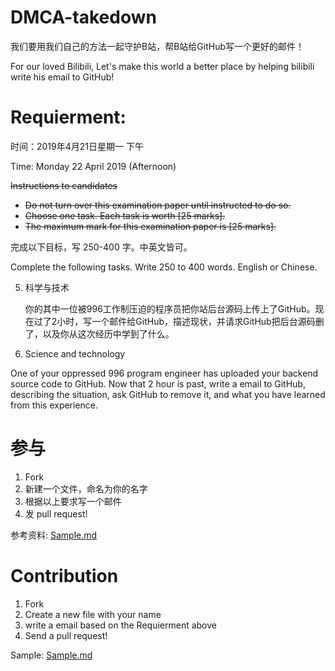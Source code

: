 # DMCA-takedown

我们要用我们自己的方法一起守护B站，帮B站给GitHub写一个更好的邮件！

For our loved Bilibili, Let's make this world a better place by helping bilibili write his email to GitHub!

# Requierment:

时间：2019年4月21日星期一 下午

Time: Monday 22 April 2019 (Afternoon)

~~Instructions to candidates~~
* ~~Do not turn over this examination paper until instructed to do so.~~
* ~~Choose one task. Each task is worth [25 marks].~~
* ~~The maximum mark for this examination paper is [25 marks].~~

完成以下目标，写 250-400 字。中英文皆可。

Complete the following tasks. Write 250 to 400 words. English or Chinese.

5. 科学与技术

   你的其中一位被996工作制压迫的程序员把你站后台源码上传上了GitHub。现在过了2小时，写一个邮件给GitHub，描述现状，并请求GitHub把后台源码删了，以及你从这次经历中学到了什么。

5. Science and technology

  One of your oppressed 996 program engineer has uploaded your backend source code to GitHub. Now that 2 hour is past, write a email to GitHub, describing the situation, ask GitHub to remove it, and what you have learned from this experience.


# 参与

1. Fork
2. 新建一个文件，命名为你的名字
3. 根据以上要求写一个邮件
4. 发 pull request!

参考资料: [Sample.md](Sample.md)

# Contribution

1. Fork
2. Create a new file with your name
3. write a email based on the Requierment above
4. Send a pull request!

Sample: [Sample.md](Sample.md)

